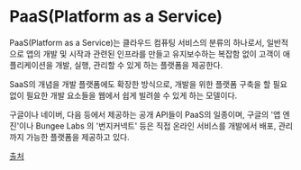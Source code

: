# PaaS(Platform as a Service)

PaaS(Platform as a Service)는 클라우드 컴퓨팅 서비스의 분류의 하나로서, 일반적으로 앱의 개발 및 시작과 관련된 인프라를 만들고 유지보수하는 복잡함 없이 고객이 애플리케이션을 개발, 실행, 관리할 수 있게 하는 플랫폼을 제공한다.

SaaS의 개념을 개발 플랫폼에도 확장한 방식으로, 개발을 위한 플랫폼 구축을 할 필요 없이 필요한 개발 요소들을 웹에서 쉽게 빌려쓸 수 있게 하는 모델이다.

구글이나 네이버, 다음 등에서 제공하는 공개 API들이 PaaS의 일종이며, 구글의 '앱 엔진'이나 Bungee Labs 의 '번지커넥트' 등은 직접 온라인 서비스를 개발에서 배포, 관리 까지 가능한 플랫폼을 제공하고 있다.

[출처](https://ko.wikipedia.org/wiki/PaaS)
